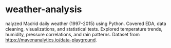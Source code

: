 # weather-analysis
nalyzed Madrid daily weather (1997–2015) using Python. Covered EDA, data cleaning, visualizations, and statistical tests. Explored temperature trends, humidity, pressure correlations, and rain patterns. Dataset from https://mavenanalytics.io/data-playground.
